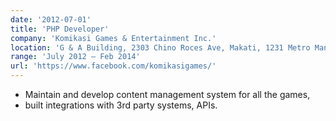 ```yaml
---
date: '2012-07-01'
title: 'PHP Developer'
company: 'Komikasi Games & Entertainment Inc.'
location: 'G & A Building, 2303 Chino Roces Ave, Makati, 1231 Metro Manila'
range: 'July 2012 – Feb 2014'
url: 'https://www.facebook.com/komikasigames/'
---
```


- Maintain and develop content management system for all
the games, 
- built integrations with 3rd party systems, APIs.